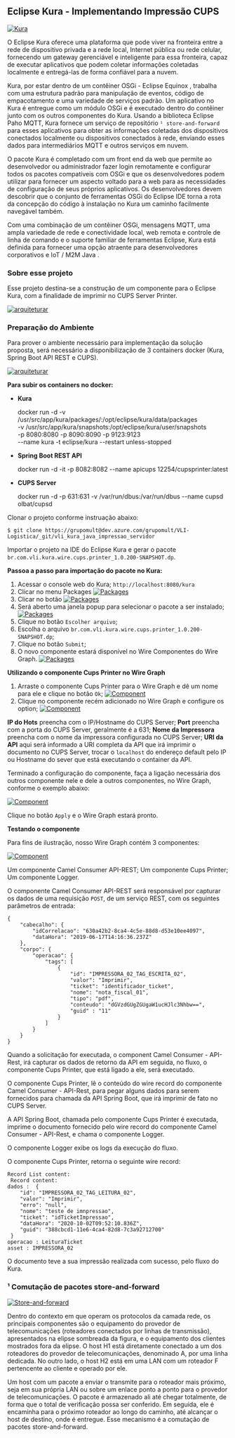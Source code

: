 <h2>Eclipse Kura - Implementando Impressão CUPS</h2>

[![Kura](http://soaone.com.br/kura/kura_logo_small.png "Kura")](http://soaone.com.br/kura/kura_logo_small.png "Kura")

O Eclipse Kura oferece uma plataforma que pode viver na fronteira entre a rede de dispositivo privada e a rede local, Internet pública ou rede celular, fornecendo um gateway gerenciável e inteligente para essa fronteira, capaz de executar aplicativos que podem coletar informações coletadas localmente e entregá-las de forma confiável para a nuvem.

Kura, por estar dentro de um contêiner OSGi - Eclipse Equinox , trabalha com uma estrutura padrão para manipulação de eventos, código de empacotamento e uma variedade de serviços padrão. Um aplicativo no Kura é entregue como um módulo OSGi e é executado dentro do contêiner junto com os outros componentes do Kura. Usando a biblioteca Eclipse Paho MQTT, Kura fornece um serviço de repositório `¹ store-and-forward` para esses aplicativos para obter as informações coletadas dos dispositivos conectados localmente ou dispositivos conectados à rede, enviando esses dados para intermediários MQTT e outros serviços em nuvem.

O pacote Kura é completado com um front end da web que permite ao desenvolvedor ou administrador fazer login remotamente e configurar todos os pacotes compatíveis com OSGi e que os desenvolvedores podem utilizar para fornecer um aspecto voltado para a web para as necessidades de configuração de seus próprios aplicativos. Os desenvolvedores devem descobrir que o conjunto de ferramentas OSGi do Eclipse IDE torna a rota da concepção do código à instalação no Kura um caminho facilmente navegável também.

Com uma combinação de um contêiner OSGi, mensagens MQTT, uma ampla variedade de rede e conectividade local, web remota e controle de linha de comando e o suporte familiar de ferramentas Eclipse, Kura está definida para fornecer uma opção atraente para desenvolvedores corporativos e IoT / M2M Java .

<h3>Sobre esse projeto</h3>

Esse projeto destina-se a construção de um componente para o Eclipse Kura, com a finalidade de imprimir no CUPS Server Printer.

[![arquiteturar](http://soaone.com.br/kura/architecture.png "Arquitetura")](http://soaone.com.br/kura/architecture.png "Arquitetura")

<h3>Preparação do Ambiente</h3>

Para prover o ambiente necessário para implementação da solução proposta, será necessário a disponibilização de 3 containers docker (Kura, Spring Boot API REST e CUPS).

[![arquiteturar](http://soaone.com.br/kura/containers.png "Arquitetura")](http://soaone.com.br/kura/containers.png "Arquitetura")

<b>Para subir os containers no docker:</b>

- **Kura**


	docker run -d -v /usr/src/app/kura/packages/:/opt/eclipse/kura/data/packages \
	-v /usr/src/app/kura/snapshots:/opt/eclipse/kura/user/snapshots \
	-p 8080:8080 -p 8090:8090 -p 9123:9123 \
	--name kura -t eclipse/kura --restart unless-stopped

- **Spring Boot REST API**


	docker run -d -it -p 8082:8082 --name apicups 12254/cupsprinter:latest

- **CUPS Server**


	docker run -d -p 631:631 -v /var/run/dbus:/var/run/dbus --name cupsd olbat/cupsd

Clonar o projeto conforme instruação abaixo:

	$ git clone https://grupomult@dev.azure.com/grupomult/VLI-Logistica/_git/vli_kura_java_impressao_servidor

Importar o projeto na IDE do Eclipse Kura e gerar o pacote `br.com.vli.kura.wire.cups.printer_1.0.200-SNAPSHOT.dp`.

**Passoa a passo para importação do pacote no Kura:**

1. Acessar o console web do Kura;
`http://localhost:8080/kura`
2.  Clicar no menu Packages
[![Packages](http://soaone.com.br/kura/package1.png "Packages")](http://soaone.com.br/kura/Package1.png "Packages")
3.  Clicar no botão [![Packages](http://soaone.com.br/kura/package2.png "Packages")](http://soaone.com.br/kura/Package2.png "Packages")
4. Será aberto uma janela popup para selecionar o pacote a ser instalado;
[![Packages](http://soaone.com.br/kura/package3.png "Packages")](http://soaone.com.br/kura/Package3.png "Packages")
5. Clique no botão `Escolher arquivo`;
6. Escolha o arquivo `br.com.vli.kura.wire.cups.printer_1.0.200-SNAPSHOT.dp`;
7. Clique no botão `Submit`;
8. O novo componente estará disponível no Wire Componentes do Wire Graph.
[![Packages](http://soaone.com.br/kura/package4.png "Packages")](http://soaone.com.br/kura/Package4.png "Packages")

**Utilizando o componente Cups Printer no Wire Graph**

1. Arraste o componente Cups Printer para o Wire Graph e dê um nome para ele e clique no botão `Ok`;
[![Component](http://soaone.com.br/kura/makewiregraph1.png "Component")](http://soaone.com.br/kura/makewiregraph1.png "Component")
2. Clique no componente recém adicionado no Wire Graph e configure os option;
[![Component](http://soaone.com.br/kura/makewiregraph2.png "Component")](http://soaone.com.br/kura/makewiregraph2.png "Component")

**IP do Hots** preencha com o IP/Hostname do CUPS Server;
**Port** preencha com a porta do CUPS Server, geralmente é a 631;
**Nome da Impressora** preencha com o nome da impressora configurada no CUPS Server;
**URI da API** aqui será informado a URI completa da API que irá imprimir o documento no CUPS Server, trocar o `localhost` do endereço default pelo IP ou Hostname do sever que está executando o container da API.

Terminado a configuração do componente, faça a ligação necessária dos outros componente nele e dele a outros componentes, no Wire Graph, conforme o exemplo abaixo:

[![Component](http://soaone.com.br/kura/makewiregraph3.png "Component")](http://soaone.com.br/kura/makewiregraph3.png "Component")

Clique no botão `Apply` e o Wire Graph estará pronto.

**Testando o componente**

Para fins de ilustração, nosso Wire Graph contém 3 componentes:

[![Component](http://soaone.com.br/kura/makewiregraph4.png "Component")](http://soaone.com.br/kura/makewiregraph4.png "Component")

Um componente Camel Consumer API-REST;
Um componente Cups Printer;
Um componente Logger.

O componente Camel Consumer API-REST será responsável por capturar os dados de uma requisição `POST`, de um serviço REST, com os seguintes parâmetros de entrada:

	{
	    "cabecalho": {
	        "idCorrelacao": "630a42b2-8ca4-4c5e-88d8-d53e10ee4097",
	        "dataHora": "2019-06-17T14:16:36.237Z"
	    },
	    "corpo": {
	        "operacao": {
	            "tags": [
	                {
	                    "id": "IMPRESSORA_02_TAG_ESCRITA_02",
	                    "valor": "Imprimir",
	                    "ticket": "identificador_ticket",
	                    "nome": "nota_fiscal_01",
	                    "tipo": "pdf",
	                    "conteudo": "dGVzdGUgZGUgaW1ucHJlc3Nhbw==",
	                    "guid" : "11"
	                }
	            ]
	        }
	    }
	}

Quando a solicitação for executada, o component Camel Consumer - API-Rest, irá capturar os dados de retorno da API em seguida, no fluxo, o componente Cups Printer, que está ligado a ele, será executado.

O componente Cups Printer, lê o conteúdo do wire record do componente Camel Consumer - API-Rest, para pegar alguns dados para serem fornecidos para  chamada da API Spring Boot, que irá imprimir de fato no CUPS Server.

A API Spring Boot, chamada pelo componente Cups Printer é executada, imprime o documento fornecido pelo wire record do componente Camel Consumer - API-Rest, e chama o componente Logger.

O componente Logger exibe os logs da execução do fluxo.

O componente Cups Printer, retorna o seguinte wire record:

	Record List content:
	 Record content:
	dados :  {
	    "id": "IMPRESSORA_02_TAG_LEITURA_02",
	    "valor": "Imprimir",
	    "erro": "null",
	    "nome": "teste de imnpressao",
	    "ticket": "idTicketImpressao",
	    "dataHora": "2020-10-02T09:52:10.836Z",
	    "guid": "388cbcd1-11e6-4ca4-82d8-7c3a92712700"
	 }
	operacao : LeituraTicket
	asset : IMPRESSORA_02

O documento teve a sua impressão realizada com sucesso, pelo fluxo do Kura.

<h3>¹ Comutação de pacotes store-and-forward</h3>

[![Store-and-forward](http://soaone.com.br/kura/comutacaodepacote.jpg "Store-and-forward")](http://soaone.com.br/kura/comutacaodepacote.jpg "Store-and-forward")

Dentro do contexto em que operam os protocolos da camada rede, os principais componentes são o equipamento do provedor de telecomunicações (roteadores conectados por linhas de transmissão), apresentados na elipse sombreada da figura, e o equipamento dos clientes mostrados fora da elipse. O host H1 está diretamente conectado a um dos roteadores do provedor de telecomunicações, denominado A, por uma linha dedicada. No outro lado, o host H2 está em uma LAN com um roteador F pertencente ao cliente e operado por ele.

Um host com um pacote a enviar o transmite para o roteador mais próximo, seja em sua própria LAN ou sobre um enlace ponto a ponto para o provedor de telecomunicações. O pacote é armazenado ali até chegar totalmente, de forma que o total de verificação possa ser conferido. Em seguida, ele é encaminha para o próximo roteador ao longo do caminho, até alcançar o host de destino, onde é entregue. Esse mecanismo é a comutação de pacotes store-and-forward.


